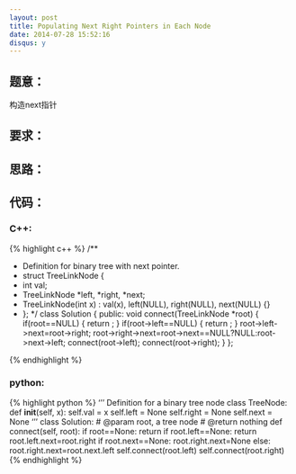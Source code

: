 ```yaml
---
layout: post
title: Populating Next Right Pointers in Each Node 
date: 2014-07-28 15:52:16
disqus: y
---
```


## 题意：
构造next指针

## 要求：


## 思路：


## 代码：

### C++:

{% highlight c++ %}
/**
 * Definition for binary tree with next pointer.
 * struct TreeLinkNode {
 *  int val;
 *  TreeLinkNode *left, *right, *next;
 *  TreeLinkNode(int x) : val(x), left(NULL), right(NULL), next(NULL) {}
 * };
 */
class Solution {
public:
    void connect(TreeLinkNode *root) {
       if(root==NULL)
       {
           return ;
       }
       if(root->left==NULL)
       {
           return ;
       }
       root->left->next=root->right;
       root->right->next=root->next==NULL?NULL:root->next->left;
       connect(root->left);
       connect(root->right);
    }
};


 {% endhighlight %}
### python:

{% highlight python %}
‘’’
 Definition for a  binary tree node
 class TreeNode:
     def __init__(self, x):
         self.val = x
         self.left = None
         self.right = None
         self.next = None
‘’’
class Solution:
    # @param root, a tree node
    # @return nothing
    def connect(self, root):
        if root==None:
            return 
        if root.left==None:
            return
        root.left.next=root.right
        if root.next==None:
            root.right.next=None
        else:
            root.right.next=root.next.left
        self.connect(root.left)
        self.connect(root.right)
 {% endhighlight %}

